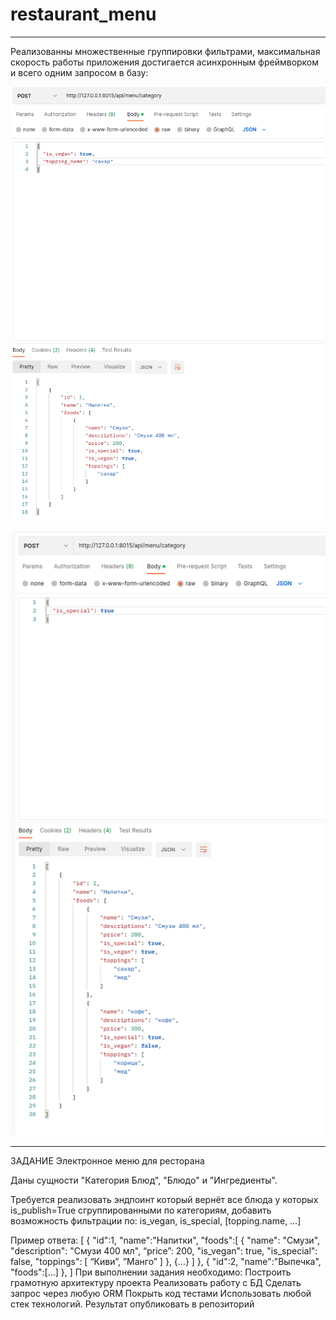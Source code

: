 # restaurant_menu
----------------------------------------------------------------

Реализованны множественные группировки фильтрами, максимальная скорость работы приложения достигается асинхронным
фреймворком и всего одним запросом в базу:

![img.png](img.png)

![img_1.png](img_1.png)

----------------------------------------------------------------
ЗАДАНИЕ
Электронное меню для ресторана

Даны сущности "Категория Блюд", "Блюдо" и "Ингредиенты".

Требуется реализовать эндпоинт который вернёт все блюда у которых is_publish=True сгруппированными по категориям,
добавить возможность фильтрации по: is_vegan, is_special, [topping.name, …]

Пример ответа:
[
      {
         "id":1,
         "name":"Напитки",
         "foods":[
            {
               "name": "Смузи",
               "description": "Смузи 400 мл",
	“price”: 200,
               "is_vegan": true,
               "is_special": false,
               "toppings": [ “Киви”, ”Манго” ]
            },
            {...}
         ]
      },
      {
         "id":2, 
         "name":"Выпечка",
         "foods":[...]
      },
]
При выполнении задания необходимо:
Построить грамотную архитектуру проекта
Реализовать работу с БД 
Сделать запрос через любую ORM
Покрыть код тестами
Использовать любой стек технологий.
Результат опубликовать в репозиторий


